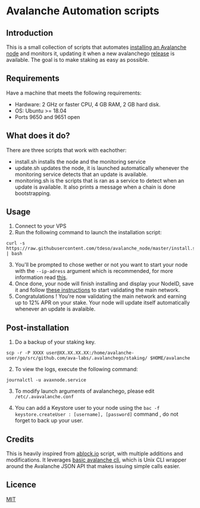 # Avalanche Automation scripts

## Introduction

This is a small collection of scripts that automates [installing an Avalanche node](https://docs.avax.network/v1.0/en/quickstart/) and monitors it, updating it when a new avalanchego [release](https://github.com/ava-labs/avalanchego/releases/) is available.
The goal is to make staking as easy as possible.

## Requirements

Have a machine that meets the following requirements:
* Hardware: 2 GHz or faster CPU, 4 GB RAM, 2 GB hard disk.
* OS: Ubuntu >= 18.04
* Ports 9650 and 9651 open

## What does it do?
There are three scripts that work with eachother: 
* install.sh installs the node and the monitoring service
* update.sh updates the node, it is launched automatically whenever the monitoring service detects that an update is available.
* monitoring.sh is the scripts that is ran as a service to detect when an update is available. It also prints a message when a chain is done bootstrapping.

## Usage

  1. Connect to your VPS
  2. Run the following command to launch the installation script:
```shell
curl -s https://raw.githubusercontent.com/tdeso/avalanche_node/master/install.sh | bash
```
  3. You'll be prompted to chose wether or not you want to start your node with the `--ip-adress` argument which is recommended, for more information read [this](https://docs.avax.network/v1.0/en/tutorials/adding-validators/#requirements).
  4. Once done, your node will finish installing and display your NodeID, save it and follow [these instructions](https://docs.avax.network/v1.0/en/tutorials/adding-validators/#add-a-validator-with-the-wallet) to start validating the main network.
  5. Congratulations ! You're now validating the main network and earning up to 12% APR on your stake.
     Your node will update itself automatically whenever an update is avalaible.

## Post-installation
 
 1. Do a backup of your staking key.
```shell
scp -r -P XXXX user@XX.XX.XX.XX:/home/avalanche-user/go/src/github.com/ava-labs/.avalanchego/staking/ $HOME/avalanche
```
  2. To view the logs, execute the following command:
```shell
journalctl -u avaxnode.service
```
  3. To modify launch arguments of avalanchego, please edit `/etc/.avavalanche.conf`

  4. You can add a Keystore user to your node using the `bac -f keystore.createUser : [username], [password]` command , do not forget to back up your user.

## Credits

This is heavily inspired from [ablock.io](https://github.com/ablockio/AVAX-node-installer) script, with multiple additions and modifications.
It leverages [basic avalanche cli](https://github.com/jzu/bac), which is Unix CLI wrapper around the Avalanche JSON API that makes issuing simple calls easier.

## Licence
[MIT](https://choosealicense.com/licenses/mit/)
